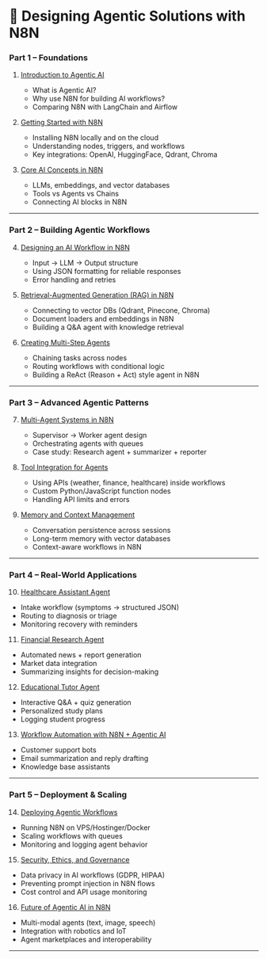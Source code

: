 # 📘 **Designing Agentic Solutions with N8N**

### **Part 1 – Foundations**

1. [Introduction to Agentic AI](https://github.com/fromsantanu/LLM-Based-Agentic-Systems/blob/main/N8N/p01.md)

   * What is Agentic AI?
   * Why use N8N for building AI workflows?
   * Comparing N8N with LangChain and Airflow

2. [Getting Started with N8N](https://github.com/fromsantanu/LLM-Based-Agentic-Systems/blob/main/N8N/p02.md)

   * Installing N8N locally and on the cloud
   * Understanding nodes, triggers, and workflows
   * Key integrations: OpenAI, HuggingFace, Qdrant, Chroma

3. [Core AI Concepts in N8N](https://github.com/fromsantanu/LLM-Based-Agentic-Systems/blob/main/N8N/p03.md)

   * LLMs, embeddings, and vector databases
   * Tools vs Agents vs Chains
   * Connecting AI blocks in N8N

---

### **Part 2 – Building Agentic Workflows**

4. [Designing an AI Workflow in N8N](https://github.com/fromsantanu/LLM-Based-Agentic-Systems/blob/main/N8N/p04.md)

   * Input → LLM → Output structure
   * Using JSON formatting for reliable responses
   * Error handling and retries

5. [Retrieval-Augmented Generation (RAG) in N8N](https://github.com/fromsantanu/LLM-Based-Agentic-Systems/blob/main/N8N/p05.md)

   * Connecting to vector DBs (Qdrant, Pinecone, Chroma)
   * Document loaders and embeddings in N8N
   * Building a Q\&A agent with knowledge retrieval

6. [Creating Multi-Step Agents](https://github.com/fromsantanu/LLM-Based-Agentic-Systems/blob/main/N8N/p06.md)

   * Chaining tasks across nodes
   * Routing workflows with conditional logic
   * Building a ReAct (Reason + Act) style agent in N8N

---

### **Part 3 – Advanced Agentic Patterns**

7. [Multi-Agent Systems in N8N](https://github.com/fromsantanu/LLM-Based-Agentic-Systems/blob/main/N8N/p07.md)

   * Supervisor → Worker agent design
   * Orchestrating agents with queues
   * Case study: Research agent + summarizer + reporter

8. [Tool Integration for Agents](https://github.com/fromsantanu/LLM-Based-Agentic-Systems/blob/main/N8N/p08.md)

   * Using APIs (weather, finance, healthcare) inside workflows
   * Custom Python/JavaScript function nodes
   * Handling API limits and errors

9. [Memory and Context Management](https://github.com/fromsantanu/LLM-Based-Agentic-Systems/blob/main/N8N/p09.md)

   * Conversation persistence across sessions
   * Long-term memory with vector databases
   * Context-aware workflows in N8N

---

### **Part 4 – Real-World Applications**

10. [Healthcare Assistant Agent](https://github.com/fromsantanu/LLM-Based-Agentic-Systems/blob/main/N8N/p10.md)

* Intake workflow (symptoms → structured JSON)
* Routing to diagnosis or triage
* Monitoring recovery with reminders

11. [Financial Research Agent](https://github.com/fromsantanu/LLM-Based-Agentic-Systems/blob/main/N8N/p11.md)

* Automated news + report generation
* Market data integration
* Summarizing insights for decision-making

12. [Educational Tutor Agent](https://github.com/fromsantanu/LLM-Based-Agentic-Systems/blob/main/N8N/p12.md)

* Interactive Q\&A + quiz generation
* Personalized study plans
* Logging student progress

13. [Workflow Automation with N8N + Agentic AI](https://github.com/fromsantanu/LLM-Based-Agentic-Systems/blob/main/N8N/p13.md)

* Customer support bots
* Email summarization and reply drafting
* Knowledge base assistants

---

### **Part 5 – Deployment & Scaling**

14. [Deploying Agentic Workflows](https://github.com/fromsantanu/LLM-Based-Agentic-Systems/blob/main/N8N/p14.md)

* Running N8N on VPS/Hostinger/Docker
* Scaling workflows with queues
* Monitoring and logging agent behavior

15. [Security, Ethics, and Governance](https://github.com/fromsantanu/LLM-Based-Agentic-Systems/blob/main/N8N/p15.md)

* Data privacy in AI workflows (GDPR, HIPAA)
* Preventing prompt injection in N8N flows
* Cost control and API usage monitoring

16. [Future of Agentic AI in N8N](https://github.com/fromsantanu/LLM-Based-Agentic-Systems/blob/main/N8N/p16.md)

* Multi-modal agents (text, image, speech)
* Integration with robotics and IoT
* Agent marketplaces and interoperability

---

